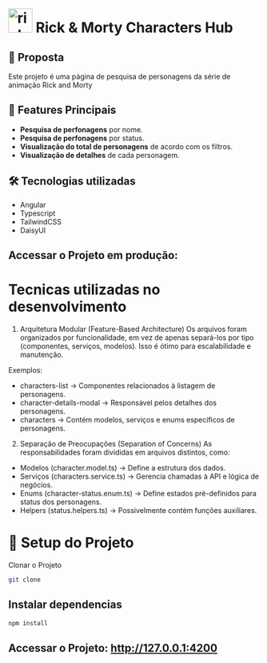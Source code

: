 # <img width="48" height="48" src="https://img.icons8.com/color/48/rick-sanchez.png" alt="rick-sanchez"/> Rick & Morty Characters Hub

## 📝 Proposta  

Este projeto é uma página de pesquisa de personagens da série de animação Rick and Morty

## 🔹 Features Principais  
- **Pesquisa de perfonagens** por nome.  
- **Pesquisa de perfonagens** por status.  
- **Visualização do total de personagens** de acordo com os filtros.  
- **Visualização de detalhes** de cada personagem.  

## 🛠️ Tecnologias utilizadas

- Angular
- Typescript
- TailwindCSS
- DaisyUI

## Accessar o Projeto em produção: 

# Tecnicas utilizadas no desenvolvimento

1. Arquitetura Modular (Feature-Based Architecture)
Os arquivos foram organizados por funcionalidade, em vez de apenas separá-los por tipo (componentes, serviços, modelos). Isso é ótimo para escalabilidade e manutenção.

Exemplos:
- characters-list → Componentes relacionados à listagem de personagens.
- character-details-modal → Responsável pelos detalhes dos personagens.
- characters → Contém modelos, serviços e enums específicos de personagens.

2. Separação de Preocupações (Separation of Concerns)
As responsabilidades foram divididas em arquivos distintos, como:

- Modelos (character.model.ts) → Define a estrutura dos dados.
- Serviços (characters.service.ts) → Gerencia chamadas à API e lógica de negócios.
- Enums (character-status.enum.ts) → Define estados pré-definidos para status dos personagens.
- Helpers (status.helpers.ts) → Possivelmente contém funções auxiliares.

# 🚀 Setup do Projeto 

Clonar o Projeto
```sh
git clone 
```

Instalar dependencias
---

```sh
npm install
```

## Accessar o Projeto: http://127.0.0.1:4200

